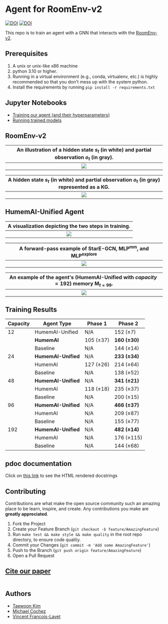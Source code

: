 # Agent for RoomEnv-v2

[![DOI](https://zenodo.org/badge/777194227.svg)](https://zenodo.org/doi/10.5281/zenodo.10876430)
[![DOI](https://img.shields.io/badge/Paper-PDF-red.svg)]()

This repo is to train an agent with a GNN that interacts with the [RoomEnv-v2](https://github.com/humemai/room-env).

## Prerequisites

1. A unix or unix-like x86 machine
1. python 3.10 or higher.
1. Running in a virtual environment (e.g., conda, virtualenv, etc.) is highly
   recommended so that you don't mess up with the system python.
1. Install the requirements by running `pip install -r requirements.txt`

## Jupyter Notebooks

- [Training our agent (and their hyperparameters)](train-dqn.ipynb)
- [Running trained models](run-trained-models.ipynb)

## RoomEnv-v2

| An illustration of a hidden state $s_{t}$ (in white) and partial observation $o_{t}$ (in gray). |
| :-----------------------------------------------------------------------------------------------: |
|                               ![](./figures/room-layout-xl-gnn.png)                               |

| A hidden state $s_{t}$ (in white) and partial observation $o_{t}$ (in gray) represented as a KG. |
| :------------------------------------------------------------------------------------------------: |
|                              ![](./figures/room-layout-kg-xl-gnn.png)                              |

## HumemAI-Unified Agent

| A visualization depicting the two steps in training. |
| :--------------------------------------------------: |
|             ![](./figures/gnn-steps.png)             |

| A forward-pass example of StarE-GCN, $\text{MLP}^{\text{mm}}$, and $\text{MLP}^{\text{explore}}$ |
| :--------------------------------------------------------------------------------------------------: |
|                                ![](./figures/gnn-explore-and-mm.png)                                 |

| An example of the agent's (HumemAI-Unified with $capacity=192$) memory $\bm{M}_{t=99}$. |
| :---------------------------------------------------------------------------------------: |
|                     ![](./figures/memory-systems-example-xl-gnn.png)                      |

## Training Results

| Capacity | Agent Type          | Phase 1   | Phase 2       |
| -------- | ------------------- | --------- | ------------- |
| 12       | HumemAI-Unified     | N/A       | 152 (±7)      |
|          | **HumemAI**         | 105 (±37) | **160 (±30)** |
|          | Baseline            | N/A       | 144 (±14)     |
| 24       | **HumemAI-Unified** | N/A       | **233 (±34)** |
|          | HumemAI             | 127 (±26) | 214 (±64)     |
|          | Baseline            | N/A       | 138 (±52)     |
| 48       | **HumemAI-Unified** | N/A       | **341 (±21)** |
|          | HumemAI             | 118 (±18) | 235 (±37)     |
|          | Baseline            | N/A       | 200 (±15)     |
| 96       | **HumemAI-Unified** | N/A       | **466 (±37)** |
|          | HumemAI             | N/A       | 209 (±87)     |
|          | Baseline            | N/A       | 155 (±77)     |
| 192      | **HumemAI-Unified** | N/A       | **482 (±14)** |
|          | HumemAI             | N/A       | 176 (±115)    |
|          | Baseline            | N/A       | 144 (±68)     |

## pdoc documentation

Click on [this link](https://humemai.github.io/agent-room-env-v2-lstm) to see the HTML
rendered docstrings

## Contributing

Contributions are what make the open source community such an amazing place to be learn,
inspire, and create. Any contributions you make are **greatly appreciated**.

1. Fork the Project
1. Create your Feature Branch (`git checkout -b feature/AmazingFeature`)
1. Run `make test && make style && make quality` in the root repo directory, to ensure
   code quality.
1. Commit your Changes (`git commit -m 'Add some AmazingFeature'`)
1. Push to the Branch (`git push origin feature/AmazingFeature`)
1. Open a Pull Request

## [Cite our paper]()

```bibtex

```

## Authors

- [Taewoon Kim](https://taewoon.kim/)
- [Michael Cochez](https://www.cochez.nl/)
- [Vincent Francois-Lavet](http://vincent.francois-l.be/)
